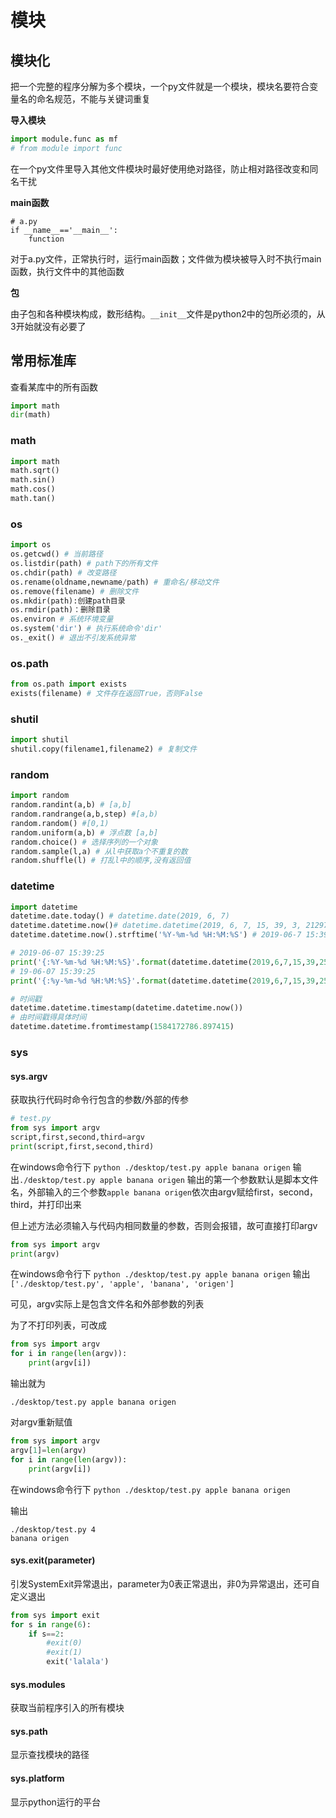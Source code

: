 # 模块
## 模块化
把一个完整的程序分解为多个模块，一个py文件就是一个模块，模块名要符合变量名的命名规范，不能与关键词重复

**导入模块**

```python
import module.func as mf
# from module import func
```

在一个py文件里导入其他文件模块时最好使用绝对路径，防止相对路径改变和同名干扰

**main函数**

    # a.py
    if __name__=='__main__':
    	function

对于a.py文件，正常执行时，运行main函数；文件做为模块被导入时不执行main函数，执行文件中的其他函数

**包**

由子包和各种模块构成，数形结构。`__init__`文件是python2中的包所必须的，从3开始就没有必要了

## 常用标准库

查看某库中的所有函数

```python
import math
dir(math)
```

### math 

```python
import math
math.sqrt()
math.sin()
math.cos()
math.tan()
```

### os

```python
import os
os.getcwd() # 当前路径
os.listdir(path) # path下的所有文件
os.chdir(path) # 改变路径
os.rename(oldname,newname/path) # 重命名/移动文件
os.remove(filename) # 删除文件
os.mkdir(path):创建path目录
os.rmdir(path)：删除目录
os.environ # 系统环境变量
os.system('dir') # 执行系统命令'dir'
os._exit() # 退出不引发系统异常
```

### os.path

```python
from os.path import exists
exists(filename) # 文件存在返回True，否则False
```

### shutil

```python
import shutil
shutil.copy(filename1,filename2) # 复制文件
```

### random

```python
import random
random.randint(a,b) # [a,b]
random.randrange(a,b,step) #[a,b)
random.random() #[0,1)
random.uniform(a,b) # 浮点数 [a,b]
random.choice() # 选择序列的一个对象
random.sample(l,a) # 从l中获取a个不重复的数
random.shuffle(l) # 打乱l中的顺序,没有返回值
```

### datetime

```python
import datetime
datetime.date.today() # datetime.date(2019, 6, 7)
datetime.datetime.now()# datetime.datetime(2019, 6, 7, 15, 39, 3, 21297)
datetime.datetime.now().strftime('%Y-%m-%d %H:%M:%S') # 2019-06-7 15:39:12

# 2019-06-07 15:39:25
print('{:%Y-%m-%d %H:%M:%S}'.format(datetime.datetime(2019,6,7,15,39,25))) 
# 19-06-07 15:39:25
print('{:%y-%m-%d %H:%M:%S}'.format(datetime.datetime(2019,6,7,15,39,25)))

# 时间戳
datetime.datetime.timestamp(datetime.datetime.now())
# 由时间戳得具体时间
datetime.datetime.fromtimestamp(1584172786.897415)
```

### sys

#### sys.argv

获取执行代码时命令行包含的参数/外部的传参

```python
# test.py
from sys import argv
script,first,second,third=argv
print(script,first,second,third)
```

在windows命令行下
`python ./desktop/test.py apple banana origen`
输出`./desktop/test.py apple banana origen`
输出的第一个参数默认是脚本文件名，外部输入的三个参数`apple banana origen`依次由argv赋给first，second，third，并打印出来

但上述方法必须输入与代码内相同数量的参数，否则会报错，故可直接打印argv

```python
from sys import argv
print(argv)
```

在windows命令行下
`python ./desktop/test.py apple banana origen`
输出`['./desktop/test.py', 'apple', 'banana', 'origen']`

可见，argv实际上是包含文件名和外部参数的列表

为了不打印列表，可改成

```python
from sys import argv
for i in range(len(argv)):
    print(argv[i])
```

输出就为

`./desktop/test.py
 apple
 banana
 origen`

对argv重新赋值

```python
from sys import argv
argv[1]=len(argv)
for i in range(len(argv)):
    print(argv[i])
```

在windows命令行下
`python ./desktop/test.py apple banana origen `  

输出

`./desktop/test.py
4                                                                                                                                                                          banana
origen`

#### sys.exit(parameter)

引发SystemExit异常退出，parameter为0表正常退出，非0为异常退出，还可自定义退出

```python
from sys import exit
for s in range(6):
    if s==2:
        #exit(0)
        #exit(1)
        exit('lalala')
```

#### sys.modules

获取当前程序引入的所有模块

#### sys.path

显示查找模块的路径

#### sys.platform

显示python运行的平台

